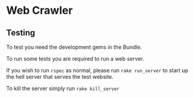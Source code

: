# Web Crawler

## Testing

To test you need the development gems in the Bundle.

To run some tests you are required to run a web server.

If you wish to run `rspec` as normal, please run `rake run_server` to start up
the hell server that serves the test website.

To kill the server simply run `rake kill_server`
